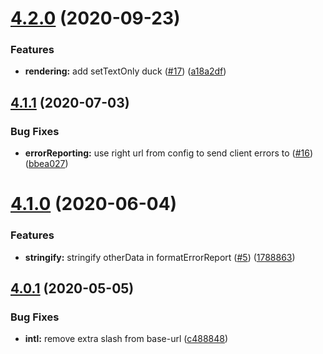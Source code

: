 # [4.2.0](https://github.com/americanexpress/one-app-ducks/compare/v4.1.1...v4.2.0) (2020-09-23)


### Features

* **rendering:** add setTextOnly duck ([#17](https://github.com/americanexpress/one-app-ducks/issues/17)) ([a18a2df](https://github.com/americanexpress/one-app-ducks/commit/a18a2dfdbad65da68f0acd449b5cc8fa6760af96))

## [4.1.1](https://github.com/americanexpress/one-app-ducks/compare/v4.1.0...v4.1.1) (2020-07-03)


### Bug Fixes

* **errorReporting:** use right url from config to send client errors to ([#16](https://github.com/americanexpress/one-app-ducks/issues/16)) ([bbea027](https://github.com/americanexpress/one-app-ducks/commit/bbea027e5c08451899398f7edaf05cbea78ec7f3))

# [4.1.0](https://github.com/americanexpress/one-app-ducks/compare/v4.0.1...v4.1.0) (2020-06-04)


### Features

* **stringify:** stringify otherData in formatErrorReport ([#5](https://github.com/americanexpress/one-app-ducks/issues/5)) ([1788863](https://github.com/americanexpress/one-app-ducks/commit/1788863bd43531fe3af5bb4830a264821cb28912))

## [4.0.1](https://github.com/americanexpress/one-app-ducks/compare/v4.0.0...v4.0.1) (2020-05-05)


### Bug Fixes

* **intl:** remove extra slash from base-url ([c488848](https://github.com/americanexpress/one-app-ducks/commit/c488848dffba249f1d8e9e80be0d5f924403485d))
